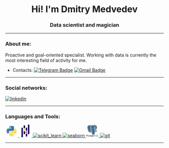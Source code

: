 
<h1 align="center">Hi! I'm Dmitry Medvedev</h1>
<h3 align="center">Data scientist and magician</h3>

---

### About me:
Proactive and goal-oriented specialist. Working with data is currently the most interesting field of activity for me.


- Contacts: [![Telegram Badge](https://img.shields.io/badge/-MedvedevDmitry-blue?style=flat&logo=Telegram&logoColor=white)](https://t.me/Dmitry_Medd) [![Gmail Badge](https://img.shields.io/badge/-Gmail-red?style=flat&logo=Gmail&logoColor=white)](mailto:medwedew00@gmail.com)

---

### Social networks:

  <div id="badges">
    <a href="https://www.linkedin.com/in/dmitry-medvedev-a4652a273/" target="_blank">
      <img src="https://cdn-icons-png.flaticon.com/512/2504/2504799.png" width="40" height="40" alt="linkedin" />
    </a>
  </div>

---

### Languages and Tools:

<div>
<p align="left">
<a href="https://www.python.org" target="_blank" rel="noreferrer"> <img src="https://raw.githubusercontent.com/devicons/devicon/master/icons/python/python-original.svg" alt="python" width="40" height="40"/>  
</a> <a href="https://pandas.pydata.org/" target="_blank" rel="noreferrer"> <img src="https://raw.githubusercontent.com/devicons/devicon/2ae2a900d2f041da66e950e4d48052658d850630/icons/pandas/pandas-original.svg" alt="pandas" width="40" height="40"/> 
</a> <a href="https://scikit-learn.org/" target="_blank" rel="noreferrer"> <img src="https://upload.wikimedia.org/wikipedia/commons/0/05/Scikit_learn_logo_small.svg" alt="scikit_learn" width="40" height="40"/> 
</a> <a href="https://seaborn.pydata.org/" target="_blank" rel="noreferrer"> <img src="https://seaborn.pydata.org/_images/logo-mark-lightbg.svg" alt="seaborn" width="40" height="40"/> 
</a> <a href="https://www.postgresql.org" target="_blank" rel="noreferrer"> <img src="https://raw.githubusercontent.com/devicons/devicon/master/icons/postgresql/postgresql-original-wordmark.svg" alt="postgresql" width="40" height="40"/> 
</a> <a href="https://git-scm.com/" target="_blank" rel="noreferrer"> <img src="https://www.vectorlogo.zone/logos/git-scm/git-scm-icon.svg" alt="git" width="40" height="40"/> 
</a> </p>
</div>

---
